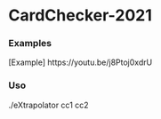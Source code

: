 # CardChecker-2021

<h3>Examples</h3>
[Example] https://youtu.be/j8Ptoj0xdrU
<h3>Uso</h3>
./eXtrapolator cc1 cc2
